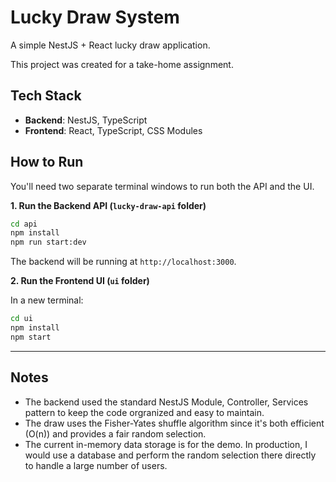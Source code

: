 # Lucky Draw System

A simple NestJS + React lucky draw application.

This project was created for a take-home assignment.

## Tech Stack
-   **Backend**: NestJS, TypeScript
-   **Frontend**: React, TypeScript, CSS Modules
## How to Run

You'll need two separate terminal windows to run both the API and the UI.

**1. Run the Backend API (`lucky-draw-api` folder)**
```bash
cd api
npm install
npm run start:dev
```

The backend will be running at `http://localhost:3000`.

**2. Run the Frontend UI (`ui` folder)**

In a new terminal:
```bash
cd ui
npm install
npm start
```
--- 
## Notes
-   The backend used the standard NestJS Module, Controller, Services pattern to keep the code orgranized and easy to maintain.
-   The draw uses the Fisher-Yates shuffle algorithm since it's both efficient (O(n)) and provides a fair random selection.
-   The current in-memory data storage is for the demo. In production, I would use a database and perform the random selection there directly to handle a large number of users.